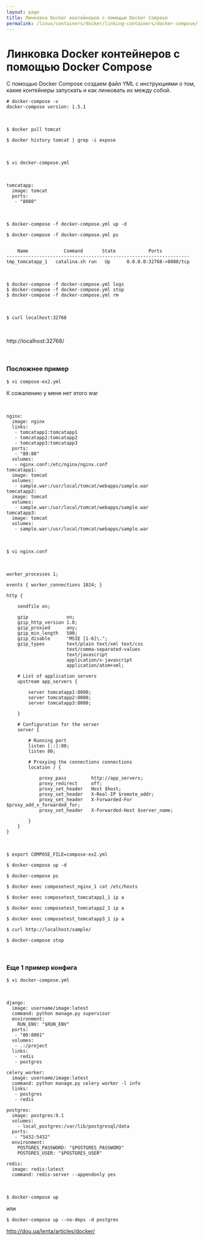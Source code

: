 ```yaml
---
layout: page
title: Линковка Docker контейнеров с помощью Docker Compose
permalink: /linux/containers/docker/linking-containers/docker-compose/
---
```


# Линковка Docker контейнеров с помощью Docker Compose

С помощью Docker Compose создаем файл YML с инструкциями о том, какие контейнеры запускать и как линковать их между собой.



    # docker-compose -v
    docker-compose version: 1.5.1


<br/>

    $ docker pull tomcat

    $ docker history tomcat | grep -i expose

<br/>

    $ vi docker-compose.yml

<br/>

    tomcatapp:
      image: tomcat
      ports:
       - "8080"

<br/>


    $ docker-compose -f docker-compose.yml up -d

    $ docker-compose -f docker-compose.yml ps


        Name             Command       State            Ports          
    -------------------------------------------------------------------
    tmp_tomcatapp_1   catalina.sh run   Up      0.0.0.0:32768->8080/tcp

<br/>


    $ docker-compose -f docker-compose.yml logs
    $ docker-compose -f docker-compose.yml stop
    $ docker-compose -f docker-compose.yml rm

<br/>

    $ curl localhost:32768

<br/>

http://localhost:32768/



<br/>

### Посложнее пример


    $ vi compose-ex2.yml


К сожалению у меня нет этого war

<br/>

    nginx:
      image: nginx
      links:
       - tomcatapp1:tomcatapp1
       - tomcatapp2:tomcatapp2
       - tomcatapp3:tomcatapp3
      ports:
       - "80:80"
      volumes:
       - nginx.conf:/etc/nginx/nginx.conf
    tomcatapp1:
      image: tomcat
      volumes:
       - sample.war:/usr/local/tomcat/webapps/sample.war
    tomcatapp2:
      image: tomcat
      volumes:
       - sample.war:/usr/local/tomcat/webapps/sample.war
    tomcatapp3:
      image: tomcat
      volumes:
       - sample.war:/usr/local/tomcat/webapps/sample.war


<br/>

    $ vi nginx.conf

<br/>

    worker_processes 1;

    events { worker_connections 1024; }

    http {

        sendfile on;

        gzip              on;
        gzip_http_version 1.0;
        gzip_proxied      any;
        gzip_min_length   500;
        gzip_disable      "MSIE [1-6]\.";
        gzip_types        text/plain text/xml text/css
                          text/comma-separated-values
                          text/javascript
                          application/x-javascript
                          application/atom+xml;

        # List of application servers
        upstream app_servers {

            server tomcatapp1:8080;
            server tomcatapp2:8080;
            server tomcatapp3:8080;

        }

        # Configuration for the server
        server {

            # Running port
            listen [::]:80;
            listen 80;

            # Proxying the connections connections
            location / {

                proxy_pass         http://app_servers;
                proxy_redirect     off;
                proxy_set_header   Host $host;
                proxy_set_header   X-Real-IP $remote_addr;
                proxy_set_header   X-Forwarded-For $proxy_add_x_forwarded_for;
                proxy_set_header   X-Forwarded-Host $server_name;

            }
        }
    }

<br/>

    $ export COMPOSE_FILE=compose-ex2.yml

    $ docker-compose up -d

    $ docker-compose ps

    $ docker exec composetest_nginx_1 cat /etc/hosts

    $ docker exec composetest_tomcatapp1_1 ip a

    $ docker exec composetest_tomcatapp2_1 ip a

    $ docker exec composetest_tomcatapp3_1 ip a

    $ curl http://localhost/sample/

    $ docker-compose stop


<br/>

### Еще 1 пример конфига


    $ vi docker-compose.yml

<br/>

    django:
      image: username/image:latest
      command: python manage.py supervisor
      environment:
        RUN_ENV: "$RUN_ENV"
      ports:
       - "80:8001"
      volumes:
       - .:/project
      links:
       - redis
       - postgres

    celery_worker:
      image: username/image:latest
      command: python manage.py celery worker -l info
      links:
       - postgres
       - redis

    postgres:
      image: postgres:9.1
      volumes:
        - local_postgres:/var/lib/postgresql/data
      ports:
       - "5432:5432"
      environment:
        POSTGRES_PASSWORD: "$POSTGRES_PASSWORD"
        POSTGRES_USER: "$POSTGRES_USER"  

    redis:
      image: redis:latest
      command: redis-server --appendonly yes


<br/>

    $ docker-compose up

или

    $ docker-compose up --no-deps -d postgres


http://dou.ua/lenta/articles/docker/
